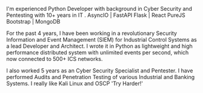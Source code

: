 I'm experienced Python Developer with background in Cyber Security and Pentesting with 10+ years in IT .
AsyncIO | FastAPI Flask | React PureJS Bootstrap | MongoDB

For the past 4 years, I have been working in a revolutionary Security Information and Event Management (SIEM) for Industrial Control Systems as a lead Developer and Architect. I wrote it in Python as lightweight and high performance distributed system with unlimited events per second, which now connected to 500+ ICS networks. 

I also worked 5 years as an Cyber Security Specialist and Pentester. I have performed Audits and Penetration Testing of various Industrial and Banking Systems. I really like Kali Linux and OSCP 'Try Harder!'
